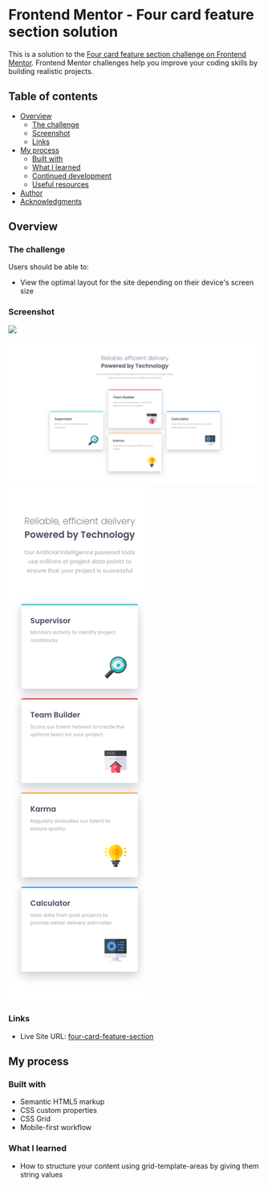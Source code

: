 # Frontend Mentor - Four card feature section solution

This is a solution to the [Four card feature section challenge on Frontend Mentor](https://www.frontendmentor.io/challenges/four-card-feature-section-weK1eFYK). Frontend Mentor challenges help you improve your coding skills by building realistic projects.

## Table of contents

- [Overview](#overview)
  - [The challenge](#the-challenge)
  - [Screenshot](#screenshot)
  - [Links](#links)
- [My process](#my-process)
  - [Built with](#built-with)
  - [What I learned](#what-i-learned)
  - [Continued development](#continued-development)
  - [Useful resources](#useful-resources)
- [Author](#author)
- [Acknowledgments](#acknowledgments)

## Overview

### The challenge

Users should be able to:

- View the optimal layout for the site depending on their device's screen size

### Screenshot

![](./screenshot.jpg)

![desktop_design](/images/screenshots/desktop-design.png)
![mobile_design](/images/screenshots/mobile-design.png)

### Links

- Live Site URL: [four-card-feature-section](https://chaman-rawat.github.io/four-card-feature-section/)

## My process

### Built with

- Semantic HTML5 markup
- CSS custom properties
- CSS Grid
- Mobile-first workflow

### What I learned

- How to structure your content using grid-template-areas by giving them string values
